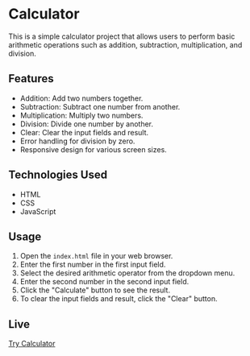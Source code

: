 # Calculator 

This is a simple calculator project that allows users to perform basic arithmetic operations such as addition, subtraction, multiplication, and division.

## Features

- Addition: Add two numbers together.
- Subtraction: Subtract one number from another.
- Multiplication: Multiply two numbers.
- Division: Divide one number by another.
- Clear: Clear the input fields and result.
- Error handling for division by zero.
- Responsive design for various screen sizes.

## Technologies Used

- HTML
- CSS
- JavaScript

## Usage

1. Open the `index.html` file in your web browser.
2. Enter the first number in the first input field.
3. Select the desired arithmetic operator from the dropdown menu.
4. Enter the second number in the second input field.
5. Click the "Calculate" button to see the result.
6. To clear the input fields and result, click the "Clear" button.

## Live
[Try Calculator](https://visionary-queijadas-17bc53.netlify.app)

